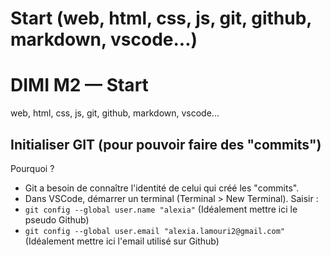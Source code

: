 # Start (web, html, css, js, git, github, markdown, vscode...)
 # DIMI M2 — Start
 web, html, css, js, git, github, markdown, vscode...

 ## Initialiser GIT (pour pouvoir faire des "commits")

 Pourquoi ?
- Git a besoin de connaître l'identité de celui qui créé les "commits".
- Dans VSCode, démarrer un terminal (Terminal > New Terminal).
Saisir :
- `git config --global user.name "alexia"` (Idéalement mettre ici le pseudo Github)
- `git config --global user.email "alexia.lamouri2@gmail.com"` (Idéalement mettre ici l'email utilisé sur Github)